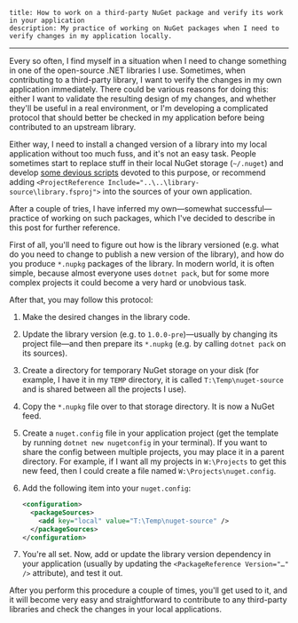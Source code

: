     title: How to work on a third-party NuGet package and verify its work in your application
    description: My practice of working on NuGet packages when I need to verify changes in my application locally.
---

Every so often, I find myself in a situation when I need to change something in
one of the open-source .NET libraries I use. Sometimes, when contributing to a
third-party library, I want to verify the changes in my own application
immediately. There could be various reasons for doing this: either I want to
validate the resulting design of my changes, and whether they'll be useful in a
real environment, or I'm developing a complicated protocol that should better be
checked in my application before being contributed to an upstream library.

Either way, I need to install a changed version of a library into my local
application without too much fuss, and it's not an easy task. People sometimes
start to replace stuff in their local NuGet storage (`~/.nuget`) and develop
[some devious scripts][avalonia.scripts] devoted to this purpose, or recommend
adding `<ProjectReference Include="..\..\library-source\library.fsproj">` into
the sources of your own application.

After a couple of tries, I have inferred my own—somewhat successful—practice of
working on such packages, which I've decided to describe in this post for
further reference.

First of all, you'll need to figure out how is the library versioned (e.g. what
do you need to change to publish a new version of the library), and how do you
produce `*.nupkg` packages of the library. In modern world, it is often simple,
because almost everyone uses `dotnet pack`, but for some more complex projects
it could become a very hard or unobvious task.

After that, you may follow this protocol:

1. Make the desired changes in the library code.
2. Update the library version (e.g. to `1.0.0-pre`)—usually by changing its
   project file—and then prepare its `*.nupkg` (e.g. by calling `dotnet pack`
   on its sources).
3. Create a directory for temporary NuGet storage on your disk (for example, I
   have it in my `TEMP` directory, it is called `T:\Temp\nuget-source` and is
   shared between all the projects I use).
4. Copy the `*.nupkg` file over to that storage directory. It is now a NuGet
   feed.
5. Create a `nuget.config` file in your application project (get the template by
   running `dotnet new nugetconfig` in your terminal). If you want to share the
   config between multiple projects, you may place it in a parent directory. For
   example, if I want all my projects in `W:\Projects` to get this new feed,
   then I could create a file named `W:\Projects\nuget.config`.
6. Add the following item into your `nuget.config`:

   ```xml
   <configuration>
     <packageSources>
       <add key="local" value="T:\Temp\nuget-source" />
     </packageSources>
   </configuration>
   ```
7. You're all set. Now, add or update the library version dependency in your
   application (usually by updating the `<PackageReference Version="…" />`
   attribute), and test it out.

After you perform this procedure a couple of times, you'll get used to it, and
it will become very easy and straightforward to contribute to any third-party
libraries and check the changes in your local applications.

[avalonia.scripts]: https://github.com/AvaloniaUI/Avalonia/blob/349d93b7d673e9c96a28fff95ea211fc0fc97b15/scripts/ReplaceNugetCache.ps1
